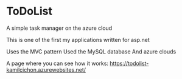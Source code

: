 # ToDoList
A simple task manager on the azure cloud

This is one of the first my applications written for asp.net

Uses the MVC pattern
Used the MySQL database
And azure clouds

A page where you can see how it works:
https://todolist-kamilcichon.azurewebsites.net/



